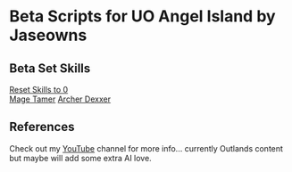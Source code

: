 # Beta Scripts for UO Angel Island by Jaseowns

## Beta Set Skills
[Reset Skills to 0](Reset_All_Skills_To_Zero.razor)  
[Mage Tamer](Set_Mage_Tamer_Skills.razor)
[Archer Dexxer](Set_Dexxer_Archery_Skills.razor)

## References

Check out my [YouTube](https://www.youtube.com/user/Jaseowns) channel for more info... currently Outlands content but maybe will add some extra AI love.
